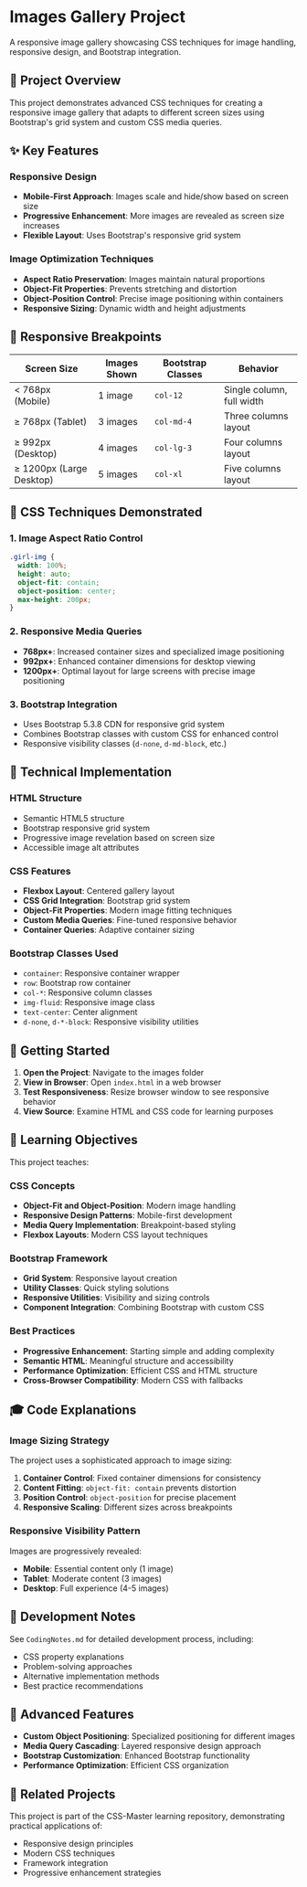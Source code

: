 # Images Gallery Project

A responsive image gallery showcasing CSS techniques for image handling, responsive design, and Bootstrap integration.

## 🎯 Project Overview

This project demonstrates advanced CSS techniques for creating a responsive image gallery that adapts to different screen sizes using Bootstrap's grid system and custom CSS media queries.

## ✨ Key Features

### Responsive Design
- **Mobile-First Approach**: Images scale and hide/show based on screen size
- **Progressive Enhancement**: More images are revealed as screen size increases
- **Flexible Layout**: Uses Bootstrap's responsive grid system

### Image Optimization Techniques
- **Aspect Ratio Preservation**: Images maintain natural proportions
- **Object-Fit Properties**: Prevents stretching and distortion
- **Object-Position Control**: Precise image positioning within containers
- **Responsive Sizing**: Dynamic width and height adjustments

## 📱 Responsive Breakpoints

| Screen Size | Images Shown | Bootstrap Classes | Behavior |
|-------------|--------------|-------------------|-----------|
| < 768px (Mobile) | 1 image | `col-12` | Single column, full width |
| ≥ 768px (Tablet) | 3 images | `col-md-4` | Three columns layout |
| ≥ 992px (Desktop) | 4 images | `col-lg-3` | Four columns layout |
| ≥ 1200px (Large Desktop) | 5 images | `col-xl` | Five columns layout |

## 🎨 CSS Techniques Demonstrated

### 1. Image Aspect Ratio Control
```css
.girl-img {
  width: 100%;
  height: auto;
  object-fit: contain;
  object-position: center;
  max-height: 200px;
}
```

### 2. Responsive Media Queries
- **768px+**: Increased container sizes and specialized image positioning
- **992px+**: Enhanced container dimensions for desktop viewing
- **1200px+**: Optimal layout for large screens with precise image positioning

### 3. Bootstrap Integration
- Uses Bootstrap 5.3.8 CDN for responsive grid system
- Combines Bootstrap classes with custom CSS for enhanced control
- Responsive visibility classes (`d-none`, `d-md-block`, etc.)

## 🔧 Technical Implementation

### HTML Structure
- Semantic HTML5 structure
- Bootstrap responsive grid system
- Progressive image revelation based on screen size
- Accessible image alt attributes

### CSS Features
- **Flexbox Layout**: Centered gallery layout
- **CSS Grid Integration**: Bootstrap grid system
- **Object-Fit Properties**: Modern image fitting techniques
- **Custom Media Queries**: Fine-tuned responsive behavior
- **Container Queries**: Adaptive container sizing

### Bootstrap Classes Used
- `container`: Responsive container wrapper
- `row`: Bootstrap row container
- `col-*`: Responsive column classes
- `img-fluid`: Responsive image class
- `text-center`: Center alignment
- `d-none`, `d-*-block`: Responsive visibility utilities

## 🚀 Getting Started

1. **Open the Project**: Navigate to the images folder
2. **View in Browser**: Open `index.html` in a web browser
3. **Test Responsiveness**: Resize browser window to see responsive behavior
4. **View Source**: Examine HTML and CSS code for learning purposes

## 📖 Learning Objectives

This project teaches:

### CSS Concepts
- **Object-Fit and Object-Position**: Modern image handling
- **Responsive Design Patterns**: Mobile-first development
- **Media Query Implementation**: Breakpoint-based styling
- **Flexbox Layouts**: Modern CSS layout techniques

### Bootstrap Framework
- **Grid System**: Responsive layout creation
- **Utility Classes**: Quick styling solutions
- **Responsive Utilities**: Visibility and sizing controls
- **Component Integration**: Combining Bootstrap with custom CSS

### Best Practices
- **Progressive Enhancement**: Starting simple and adding complexity
- **Semantic HTML**: Meaningful structure and accessibility
- **Performance Optimization**: Efficient CSS and HTML structure
- **Cross-Browser Compatibility**: Modern CSS with fallbacks

## 🎓 Code Explanations

### Image Sizing Strategy
The project uses a sophisticated approach to image sizing:

1. **Container Control**: Fixed container dimensions for consistency
2. **Content Fitting**: `object-fit: contain` prevents distortion
3. **Position Control**: `object-position` for precise placement
4. **Responsive Scaling**: Different sizes across breakpoints

### Responsive Visibility Pattern
Images are progressively revealed:
- **Mobile**: Essential content only (1 image)
- **Tablet**: Moderate content (3 images)
- **Desktop**: Full experience (4-5 images)

## 📝 Development Notes

See `CodingNotes.md` for detailed development process, including:
- CSS property explanations
- Problem-solving approaches
- Alternative implementation methods
- Best practice recommendations

## 🌟 Advanced Features

- **Custom Object Positioning**: Specialized positioning for different images
- **Media Query Cascading**: Layered responsive design approach
- **Bootstrap Customization**: Enhanced Bootstrap functionality
- **Performance Optimization**: Efficient CSS organization

## 🔗 Related Projects

This project is part of the CSS-Master learning repository, demonstrating practical applications of:
- Responsive design principles
- Modern CSS techniques
- Framework integration
- Progressive enhancement strategies